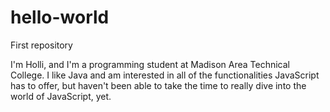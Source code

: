 # hello-world
First repository

I'm Holli, and I'm a programming student at Madison Area Technical College.
I like Java and am interested in all of the functionalities JavaScript has to offer, but 
haven't been able to take the time to really dive into the world of JavaScript, yet.
